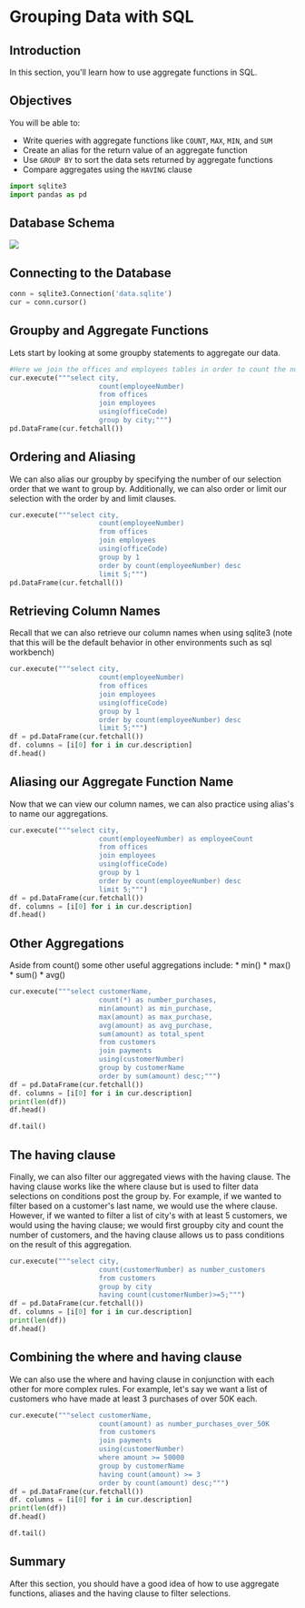 
# Grouping Data with SQL

## Introduction

In this section, you'll learn how to use aggregate functions in SQL.

## Objectives

You will be able to:

* Write queries with aggregate functions like `COUNT`, `MAX`, `MIN`, and `SUM`
* Create an alias for the return value of an aggregate function
* Use `GROUP BY` to sort the data sets returned by aggregate functions
* Compare aggregates using the `HAVING` clause


```python
import sqlite3
import pandas as pd
```

## Database Schema
<img src="Database-Schema.png">

## Connecting to the Database


```python
conn = sqlite3.Connection('data.sqlite')
cur = conn.cursor()
```

## Groupby and Aggregate Functions

Lets start by looking at some groupby statements to aggregate our data.


```python
#Here we join the offices and employees tables in order to count the number of employees per city.
cur.execute("""select city,
                      count(employeeNumber)
                      from offices
                      join employees
                      using(officeCode)
                      group by city;""")
pd.DataFrame(cur.fetchall())
```

## Ordering and Aliasing
We can also alias our groupby by specifying the number of our selection order that we want to group by. Additionally, we can also order or limit our selection with the order by and limit clauses.


```python
cur.execute("""select city,
                      count(employeeNumber)
                      from offices
                      join employees
                      using(officeCode)
                      group by 1
                      order by count(employeeNumber) desc
                      limit 5;""")
pd.DataFrame(cur.fetchall())
```

## Retrieving Column Names
Recall that we can also retrieve our column names when using sqlite3 (note that this will be the default behavior in other environments such as sql workbench)


```python
cur.execute("""select city,
                      count(employeeNumber)
                      from offices
                      join employees
                      using(officeCode)
                      group by 1
                      order by count(employeeNumber) desc
                      limit 5;""")
df = pd.DataFrame(cur.fetchall())
df. columns = [i[0] for i in cur.description]
df.head()
```

## Aliasing our Aggregate Function Name
Now that we can view our column names, we can also practice using alias's to name our aggregations.


```python
cur.execute("""select city,
                      count(employeeNumber) as employeeCount
                      from offices
                      join employees
                      using(officeCode)
                      group by 1
                      order by count(employeeNumber) desc
                      limit 5;""")
df = pd.DataFrame(cur.fetchall())
df. columns = [i[0] for i in cur.description]
df.head()
```

## Other Aggregations

Aside from count() some other useful aggregations include:
    * min()
    * max()
    * sum()
    * avg()


```python
cur.execute("""select customerName,
                      count(*) as number_purchases,
                      min(amount) as min_purchase,
                      max(amount) as max_purchase,
                      avg(amount) as avg_purchase,
                      sum(amount) as total_spent
                      from customers
                      join payments
                      using(customerNumber)
                      group by customerName
                      order by sum(amount) desc;""")
df = pd.DataFrame(cur.fetchall())
df. columns = [i[0] for i in cur.description]
print(len(df))
df.head()
```


```python
df.tail()
```

## The having clause

Finally, we can also filter our aggregated views with the having clause. The having clause works like the where clause but is used to filter data selections on conditions post the group by. For example, if we wanted to filter based on a customer's last name, we would use the where clause. However, if we wanted to filter a list of city's with at least 5 customers, we would using the having clause; we would first groupby city and count the number of customers, and the having clause allows us to pass conditions on the result of this aggregation.


```python
cur.execute("""select city,
                      count(customerNumber) as number_customers
                      from customers
                      group by city
                      having count(customerNumber)>=5;""")
df = pd.DataFrame(cur.fetchall())
df. columns = [i[0] for i in cur.description]
print(len(df))
df.head()
```

## Combining the where and having clause
We can also use the where and having clause in conjunction with each other for more complex rules.
For example, let's say we want a list of customers who have made at least 3 purchases of over 50K each.


```python
cur.execute("""select customerName,
                      count(amount) as number_purchases_over_50K
                      from customers
                      join payments
                      using(customerNumber)
                      where amount >= 50000
                      group by customerName 
                      having count(amount) >= 3
                      order by count(amount) desc;""")
df = pd.DataFrame(cur.fetchall())
df. columns = [i[0] for i in cur.description]
print(len(df))
df.head()
```


```python
df.tail()
```

## Summary

After this section, you should have a good idea of how to use aggregate functions, aliases and the having clause to filter selections.
